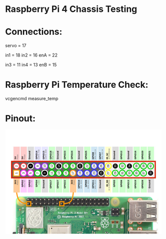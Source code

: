 # Raspberry Pi 4 Chassis Testing

# Connections:

servo = 17

in1 = 18
in2 = 16
enA = 22

in3 = 11
in4 = 13
enB = 15

# Raspberry Pi Temperature Check:

vcgencmd measure_temp

#  Pinout:

![Pinout](Pinout.png)